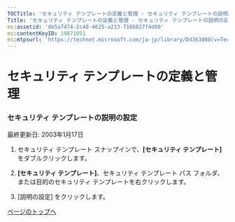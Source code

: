 ```yaml
---
TOCTitle: 'セキュリティ テンプレートの定義と管理 ‐ セキュリティ テンプレートの説明の設定'
Title: 'セキュリティ テンプレートの定義と管理 ‐ セキュリティ テンプレートの説明の設定'
ms:assetid: 'de5a7474-2c40-4625-a213-7166827f4d00'
ms:contentKeyID: 19871951
ms:mtpsurl: 'https://technet.microsoft.com/ja-jp/library/Dd363008(v=TechNet.10)'
---
```


セキュリティ テンプレートの定義と管理
=====================================

### セキュリティ テンプレートの説明の設定

最終更新日: 2003年1月17日

1.  セキュリティ テンプレート スナップインで、**\[セキュリティ テンプレート\]** をダブルクリックします。

2.  **\[セキュリティ テンプレート\]**、セキュリティ テンプレート パス フォルダ、または目的のセキュリティ テンプレートを右クリックします。

3.  \[説明の設定\] をクリックします。

[](#mainsection)[ページのトップへ](#mainsection)
